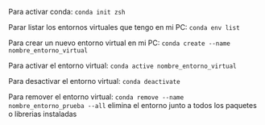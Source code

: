 Para activar conda:
`conda init zsh`

Parar listar los entornos virtuales que tengo en mi PC:
`conda env list`

Para crear un nuevo entorno virtual en mi PC:
`conda create --name nombre_entorno_virtual`

Para activar el entorno virtual:
`conda active nombre_entorno_virtual`

Para desactivar el entorno virtual:
`conda deactivate`

Para remover el entorno virtual:
`conda remove --name nombre_entorno_prueba --all`
elimina el entorno junto a todos los paquetes o librerias instaladas
